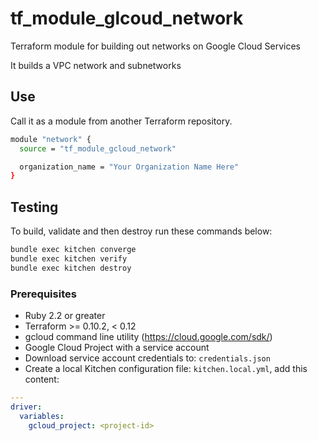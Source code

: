 # tf_module_glcoud_network

Terraform module for building out networks on Google Cloud Services

It builds a VPC network and subnetworks

## Use

Call it as a module from another Terraform repository.

```sh
module "network" {
  source = "tf_module_gcloud_network"

  organization_name = "Your Organization Name Here"
}
```

## Testing

To build, validate and then destroy run these commands below:

```sh
bundle exec kitchen converge
bundle exec kitchen verify
bundle exec kitchen destroy
```

### Prerequisites

- Ruby 2.2 or greater
- Terraform >= 0.10.2, < 0.12
- gcloud command line utility (https://cloud.google.com/sdk/)
- Google Cloud Project with a service account
- Download service account credentials to: `credentials.json`
- Create a local Kitchen configuration file: `kitchen.local.yml`, add this content:

```yml
---
driver:
  variables:
    gcloud_project: <project-id>
```
